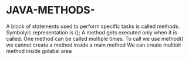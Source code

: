 # JAVA-METHODS-

A block of statements used to perform specific tasks is called methods.
Symbolyic representation is ();
A method gets executed only when it is called. 
One method can be called multiple times. 
To call we use method()
we cannot create a method inside a main method 
We can create multiolr method inside golabal area 
